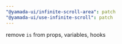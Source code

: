 ```yaml
---
"@yamada-ui/infinite-scroll-area": patch
"@yamada-ui/use-infinite-scroll": patch
---
```


remove `is` from props, variables, hooks
